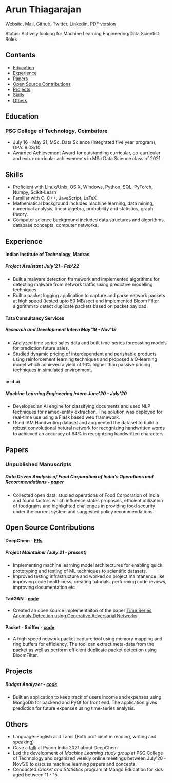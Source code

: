 # Arun Thiagarajan
[Website](https://arunppsg.github.io), [Mail](mailto:arunppsg@gmail.com), [Github](https://github.com/arunppsg), [Twitter](https://twitter.com/arunppsg), [Linkedin](https://linkedin.com/in/arunppsg), [PDF version](https://raw.githubusercontent.com/arunppsg/resume/master/pdf/resume.pdf)

Status: Actively looking for Machine Learning Engineering/Data Scientist Roles

## Contents
- [Education](#education)
- [Experience](#experience)
- [Papers](#papers)
- [Open Source Contributions](#open-source-contributions)
- [Projects](#projects)
- [Skills](#skills)
- [Others](#others)

## Education

### PSG College of Technology, Coimbatore
- July 16 - May 21, MSc. Data Science (Integrated five year program), GPA: 9.08/10
-  Awarded Achievement Award for outstanding curricular, co-curricular and extra-curricular achievements in MSc Data Science class of 2021.

## Skills
- Proficient with Linux/Unix, OS X, Windows, Python, SQL, PyTorch, Numpy, Scikit-Learn
- Familiar with C, C++, JavaScript, LaTeX
- Mathematical background includes machine learning, data mining, numerical analysis, linear algebra, probability and statistics, graph theory.
- Computer science background includes data structures and algorithms, database concepts, computer networks.

## Experience

#### Indian Institute of Technology, Madras
##### Project Assistant July'21 - Feb'22
- Built a malware detection framework and implemented algorithms for detecting malware from network traffic using predictive modelling techniques.
- Built a packet logging application to capture and parse network packets at high speed (tested upto 50 MB/sec) and implemented Bloom Filter algorithm to detect duplicate packets based on packet payload.

#### Tata Consultancy Services
##### Research and Development Intern May'19 - Nov'19
- Analyzed time series sales data and built time-series forecasting models for prediction future sales.
- Studied dynamic pricing of interdependent and perishable products using reinforcement learning techniques and proposed a Q-learning model which achieved a yield of 16% higher than passive pricing techniques in simulated environment.

#### in-d.ai
##### Machine Learning Engineering Intern June'20 - July'20
- Developed an AI engine for classifying documents and used NLP techniques for named-entity extraction. The solution was deployed for real-time use using a Flask based web framework.
- Used IAM Handwriting dataset and augmented the dataset to build a robust convolutional netural network for recognizing handwritten words to achieved an accuracy of 64% in recognizing handwritten characters.


## Papers
### Unpublished Manuscripts
##### Data Driven Analysis of Food Corporation of India's Operations and Recommendations - [paper](https://arunppsg.github.io/files/FCI.pdf)
- Collected open data, studied operations of Food Corporation of India and found factors which influence states proposals, efficient utilization of foodgrains and highlighted challenges in providing food security under the current system and suggested policy recommendations.

## Open Source Contributions
#### DeepChem - [PRs](https://github.com/deepchem/deepchem/pulls?q=is%3Apr+author%3Aarunppsg+is%3Aclosed)
##### Project Maintainer (July 21 - present)
- Implementing machine learning model architectures for enabling quick prototyping and testing of ML
techniques to scientific datasets.
- Improved testing infrastructure and worked on project maintanence like improving code healthiness, creating tutorials, performing code reviews, improving documentation etc


#### TadGAN - [code](https://github.com/arunppsg/tadGAN)
- Created an open source implementaiton of the paper [Time Series Anomaly Detection using Generative Adversarial Networks](https://arxiv.org/abs/2009.07769)

#### Packet - Sniffer - [code](https://github.com/arunppsg/packet-sniffer)
- A high speed network packet capture tool using memory mapping and ring buffers for efficiency. The tool can extract meta-data from the packet as well as perform efficient duplicate packet detection using BloomFilter.

## Projects
##### Budget Analyzer - [code](https://github.com/arunppsg/budget-analyzer)
- Built an application to keep track of users income and expenses using MongoDb for backend and PyQt for front end. The application gives prediction for future expenses using time-series analysis.

## Others
- Language: English and Tamil (Both proficient in reading, writing and speaking)
- Gave a [talk](https://www.youtube.com/watch?v=JEFrzjpf6d0) at Pycon India 2021 about DeepChem
- Led the development of *Machine Learning study group* at PSG College of Technology and organized weekly online meetings between July'20 - Nov'20 to discuss machine learning papers and concepts.
- Conducted *Cricket and Statistics* program at Mango Education for kids aged between 11 - 15.
